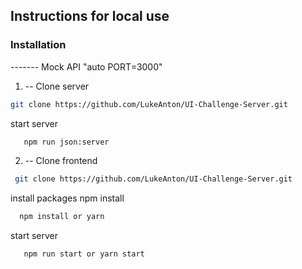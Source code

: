 ## Instructions for local use

### Installation

------- Mock API "auto PORT=3000"

1. -- Clone server

```sh
git clone https://github.com/LukeAnton/UI-Challenge-Server.git
```

start server

```sh
   npm run json:server
```

2. -- Clone frontend

```sh
 git clone https://github.com/LukeAnton/UI-Challenge-Server.git
```

install packages npm install

```sh
  npm install or yarn
```

start server

```sh
   npm run start or yarn start
```
